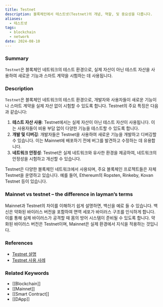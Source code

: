 ```yaml
---
title: Testnet
description: 블록체인에서 테스트넷(Testnet)의 개념, 역할, 및 중요성을 다룹니다.
aliases:
  - 테스트넷
tags:
  - blockchain
  - network
date: 2024-08-10
---
```


### Summary

`Testnet`은 블록체인 네트워크의 테스트 환경으로, 실제 자산이 아닌 테스트 자산을 사용하여 새로운 기능과 스마트 계약을 시험하는 데 사용됩니다.

### Description

`Testnet`은 블록체인 네트워크의 테스트 환경으로, 개발자와 사용자들이 새로운 기능이나 스마트 계약을 실제 자산 없이 시험할 수 있도록 합니다. Testnet의 주요 특징은 다음과 같습니다:

1. **테스트 자산 사용**: Testnet에서는 실제 자산이 아닌 테스트 자산이 사용됩니다. 이는 사용자들이 비용 부담 없이 다양한 기능을 테스트할 수 있도록 합니다.
2. **개발 및 디버깅**: 개발자들은 Testnet을 사용하여 새로운 기능을 개발하고 디버깅할 수 있습니다. 이는 Mainnet에 배포하기 전에 버그를 발견하고 수정하는 데 유용합니다.
3. **네트워크 안정성**: Testnet은 실제 네트워크와 유사한 환경을 제공하여, 네트워크의 안정성을 시험하고 개선할 수 있습니다.

Testnet은 다양한 블록체인 네트워크에서 사용되며, 주요 블록체인 프로젝트들은 자체 Testnet을 운영하고 있습니다. 예를 들어, Ethereum의 Ropsten, Rinkeby, Kovan Testnet 등이 있습니다.

### Mainnet vs testnet – the difference in layman’s terms

Mainnet과 Testnet의 차이를 이해하기 쉽게 설명하면, 백신을 예로 들 수 있습니다. 백신은 약화된 바이러스 버전을 포함하여 면역 세포가 바이러스 구조를 인식하게 합니다. 이를 통해 실제 바이러스가 공격할 때 몸의 방어 시스템이 준비될 수 있도록 합니다. 약화된 바이러스 버전은 Testnet이며, Mainnet은 실제 환경에서 지식을 적용하는 것입니다.

### References

- [Testnet 설명](https://ethereum.org/en/developers/docs/networks/)
- [Testnet 사용 사례](https://www.investopedia.com/terms/t/testnet.asp)

### Related Keywords

- [[Blockchain]]
- [[Mainnet]]
- [[Smart Contract]]
- [[DApp]]
